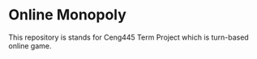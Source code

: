 # Online Monopoly
This repository is stands for Ceng445 Term Project which is turn-based online game.
